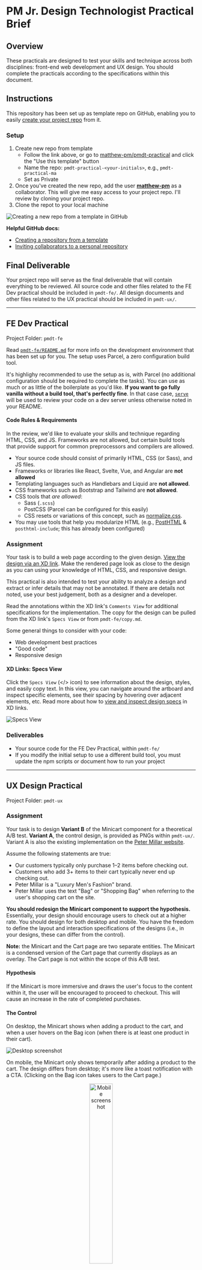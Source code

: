 
# PM Jr. Design Technologist Practical Brief

## Overview
These practicals are designed to test your skills and technique across both disciplines: front-end web development and UX design. You should complete the practicals according to the specifications within this document.

## Instructions
This repository has been set up as template repo on GitHub, enabling you to easily [create your project repo](https://github.com/matthew-pm/pmdt-practical/generate) from it.

### Setup
1. Create new repo from template
    - Follow the link above, or go to [matthew-pm/pmdt-practical](https://github.com/matthew-pm/pmdt-practical) and click the "Use this template" button
    - Name the repo: `pmdt-practical-<your-initials>`, e.g., `pmdt-practical-ma`
    - Set as Private
2. Once you've created the new repo, add the user [**matthew-pm**](https://github.com/matthew-pm) as a collaborator. This will give me easy access to your project repo. I'll review by cloning your project repo. 
3. Clone the repot to your local machine


![Creating a new repo from a template in GitHub](./docs/github-template-repo.png)

**Helpful GitHub docs:**
- [Creating a repository from a template](https://docs.github.com/en/repositories/creating-and-managing-repositories/creating-a-repository-from-a-template#creating-a-repository-from-a-template)
- [Inviting collaborators to a personal repository](https://docs.github.com/en/account-and-profile/setting-up-and-managing-your-github-user-account/managing-access-to-your-personal-repositories/inviting-collaborators-to-a-personal-repository)


## Final Deliverable
Your project repo will serve as the final deliverable that will contain everything to be reviewed. All source code and other files related to the FE Dev practical should be included in `pmdt-fe/`. All design documents and other files related to the UX practical should be included in `pmdt-ux/`.

---

## FE Dev Practical
Project Folder: `pmdt-fe`

Read [`pmdt-fe/README.md`](./pmdt-fe/README.md) for more info on the development environment that has been set up for you. The setup uses Parcel, a zero configuration build tool.

It's highlighy recommended to use the setup as is, with Parcel (no additional configuration should be required to complete the tasks). You can use as much or as little of the boilerplate as you'd like. **If you want to go fully vanilla without a build tool, that's perfectly fine**. In that case case, [`serve`](https://www.npmjs.com/package/serve) will be used to review your code on a dev server unless otherwise noted in your README.

#### Code Rules & Requirements
In the review, we'd like to evaluate your skills and technique regarding HTML, CSS, and JS. Frameworks are not allowed, but certain build tools that provide support for common preprocessors and compilers are allowed.

- Your source code should consist of primarily HTML, CSS (or Sass), and JS files.
- Frameworks or libraries like React, Svelte, Vue, and Angular are **not allowed**
- Templating languages such as Handlebars and Liquid are **not allowed**.
- CSS frameworks such as Bootstrap and Tailwind are **not allowed**. 
- CSS tools that _are allowed_:
    - Sass (`.scss`)
    - PostCSS (Parcel can be configured for this easily)
    - CSS resets or variations of this concept, such as [normalize.css](https://github.com/necolas/normalize.css).
- You may use tools that help you modularize HTML (e.g., [PostHTML](https://parceljs.org/languages/html/#posthtml) & `posthtml-include`; this has already been configured)

### Assignment
Your task is to build a web page according to the given design. [View the design via an XD link](https://xd.adobe.com/view/05f9376c-2170-4cfb-b052-4a5dd381ecd5-50aa/grid). Make the rendered page look as close to the design as you can using your knowledge of HTML, CSS, and responsive design.

This practical is also intended to test your ability to analyze a design and extract or infer details that may not be annotated. If there are details not noted, use your best judgement, both as a designer and a developer.

Read the annotations within the XD link's `Comments View` for additional specifications for the implementation. The copy for the design can be pulled from the XD link's `Specs View` or from `pmdt-fe/copy.md`.



Some general things to consider with your code:
- Web development best practices
- "Good code"
- Responsive design

#### XD Links: Specs View
Click the `Specs View` (</> icon) to see information about the design, styles, and easily copy text. In this view, you can navigate around the artboard and inspect specific elements, see their spacing by hovering over adjacent elements, etc. Read more about how to [view and inspect design specs](https://helpx.adobe.com/xd/help/inspect-design-specs.html) in XD links.

![Specs View](./docs/pmdt-fe-xd_specs.png)

### Deliverables
- Your source code for the FE Dev Practical, within `pmdt-fe/`
- If you modify the initial setup to use a different build tool, you must update the npm scripts or document how to run your project

---

## UX Design Practical
Project Folder: `pmdt-ux`
<!-- TODO -->

### Assignment
Your task is to design **Variant B** of the Minicart component for a theoretical A/B test. **Variant A**, the control design, is provided as PNGs within `pmdt-ux/`. Variant A is also the existing implementation on the [Peter Millar website](https://www.petermillar.com/).

Assume the following statements are true:

- Our customers typically only purchase 1–2 items before checking out.
- Customers who add 3+ items to their cart typically never end up checking out.
- Peter Millar is a "Luxury Men's Fashion" brand.
- Peter Millar uses the text "Bag" or "Shopping Bag" when referring to the user's shopping cart on the site.

**You should redesign the Minicart component to support the hypothesis.** Essentially, your design should encourage users to check out at a higher rate. You should design for both desktop and mobile. You have the freedom to define the layout and interaction specifications of the designs (i.e., in your designs, these can differ from the control).

**Note:** the Minicart and the Cart page are two separate entities. The Minicart is a condensed version of the Cart page that currently displays as an overlay. The Cart page is not within the scope of this A/B test.

#### Hypothesis
If the Minicart is more immersive and draws the user's focus to the content within it, the user will be encouraged to proceed to checkout. This will cause an increase in the rate of completed purchases.

#### The Control
On desktop, the Minicart shows when adding a product to the cart, and when a user hovers on the Bag icon (when there is at least one product in their cart).

![Desktop screenshot](./docs/minicart-annotated.png)

On mobile, the Minicart only shows temporarily after adding a product to the cart. The design differs from desktop; it's more like a toast notification with a CTA. (Clicking on the Bag icon takes users to the Cart page.)

<!-- ![Mobile screenshot](./docs/minicart-mobile-annotated.png) -->
<div align="center">
  <img style="display: block; width: 35%; margin-bottom: 3rem;" alt="Mobile screenshot" src="./docs/minicart-mobile-annotated.png">
</div>

To reproduce this UI state:
1. Navigate a product page
2. Select the product options (size, color, etc.) and click the "Add to Bag" button
3. The Minicart will automatically show

#### Other Requirements
You can use Adobe XD or Figma to design Variant B. If you use Figma, include a link to your design file at the top of [`pmdt-ux/review.md`](./pmdt-ux/review.md).

You should include any ideations or iterations. If you create low-fidelity wireframes or sketches, include those too!

### Deliverables
- Design Document (XD or Figma). It should include:
  - Final comps for Variant B
  - Any non-final versions or iterations you want to share
- Your responses to the prompts in [`pmdt-ux/review.md`](./pmdt-ux/review.md)
  - You may answer these directly in the file itself, or write a document in a different format and provide the file or URL (e.g., `.docx`, `.pages`, `.pdf`, Notion, Google Docs). If you use a web-based document type, include the URL at the top of `review.md`. If you use an alternative local document type, include the file within `pmdt-ux/`.
